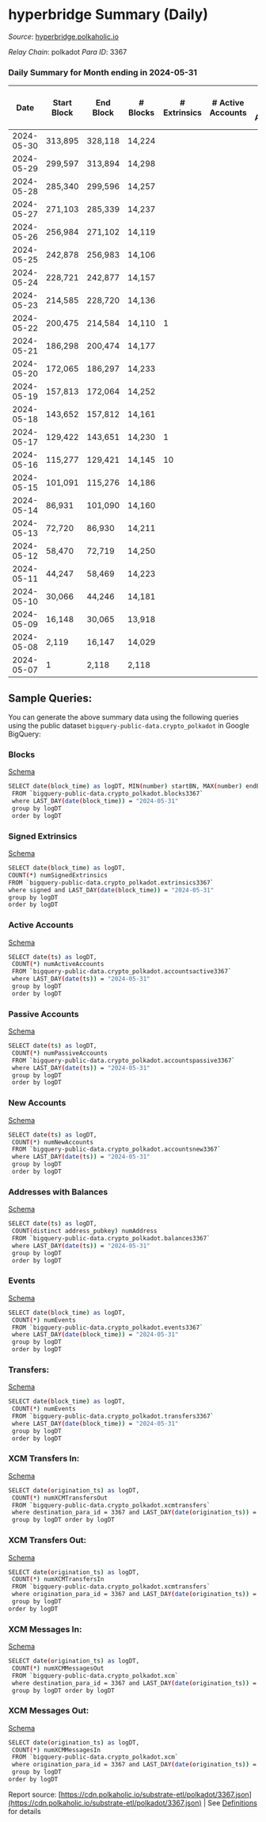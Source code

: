 # hyperbridge Summary (Daily)

_Source_: [hyperbridge.polkaholic.io](https://hyperbridge.polkaholic.io)

*Relay Chain*: polkadot
*Para ID*: 3367



### Daily Summary for Month ending in 2024-05-31


| Date    | Start Block | End Block | # Blocks | # Extrinsics | # Active Accounts | # Passive Accounts | # New Accounts | # Addresses | # Events  | # Transfers ($USD) | # XCM Transfers In ($USD) | # XCM Transfers Out ($USD) | # XCM In | # XCM Out | Issues |
|---------|-------------|-----------|----------|--------------|-------------------|--------------------|----------------|-------------|-----------|--------------------|---------------------------|----------------------------|----------|-----------|--------|
| 2024-05-30 | 313,895 | 328,118 | 14,224 |  |  |  |  | 3 | 28,456 |   |   |   |  |  |  |
| 2024-05-29 | 299,597 | 313,894 | 14,298 |  |  |  |  | 3 | 28,604 |   |   |   |  |  |  |
| 2024-05-28 | 285,340 | 299,596 | 14,257 |  |  |  |  | 3 | 28,522 |   |   |   |  |  |  |
| 2024-05-27 | 271,103 | 285,339 | 14,237 |  |  |  |  | 3 | 28,482 |   |   |   |  |  |  |
| 2024-05-26 | 256,984 | 271,102 | 14,119 |  |  |  |  | 3 | 28,246 |   |   |   |  |  |  |
| 2024-05-25 | 242,878 | 256,983 | 14,106 |  |  |  |  | 3 | 28,220 |   |   |   |  |  |  |
| 2024-05-24 | 228,721 | 242,877 | 14,157 |  |  |  |  | 3 | 28,321 |   |   |   |  |  |  |
| 2024-05-23 | 214,585 | 228,720 | 14,136 |  |  |  |  | 3 | 28,280 |   |   |   |  |  |  |
| 2024-05-22 | 200,475 | 214,584 | 14,110 | 1 |  |  |  | 3 | 28,234 | 1  |   |   |  |  |  |
| 2024-05-21 | 186,298 | 200,474 | 14,177 |  |  |  |  | 2 | 28,362 |   |   |   |  |  |  |
| 2024-05-20 | 172,065 | 186,297 | 14,233 |  |  |  |  | 2 | 28,474 |   |   |   |  |  |  |
| 2024-05-19 | 157,813 | 172,064 | 14,252 |  |  |  |  | 2 | 28,512 |   |   |   |  |  |  |
| 2024-05-18 | 143,652 | 157,812 | 14,161 |  |  |  |  | 2 | 28,330 |   |   |   |  |  |  |
| 2024-05-17 | 129,422 | 143,651 | 14,230 | 1 |  |  |  | 2 | 28,472 |   |   |   |  |  |  |
| 2024-05-16 | 115,277 | 129,421 | 14,145 | 10 |  |  |  | 2 | 28,347 | 5  |   |   |  |  |  |
| 2024-05-15 | 101,091 | 115,276 | 14,186 |  |  |  |  | 1 | 28,380 |   |   |   |  |  |  |
| 2024-05-14 | 86,931 | 101,090 | 14,160 |  |  |  |  | 1 | 28,328 |   |   |   |  |  |  |
| 2024-05-13 | 72,720 | 86,930 | 14,211 |  |  |  |  | 1 | 28,430 |   |   |   |  |  |  |
| 2024-05-12 | 58,470 | 72,719 | 14,250 |  |  |  |  | 1 | 28,508 |   |   |   |  |  |  |
| 2024-05-11 | 44,247 | 58,469 | 14,223 |  |  |  |  | 1 | 28,454 |   |   |   |  |  |  |
| 2024-05-10 | 30,066 | 44,246 | 14,181 |  |  |  |  | 1 | 28,370 |   |   |   |  |  |  |
| 2024-05-09 | 16,148 | 30,065 | 13,918 |  |  |  |  | 1 | 27,844 |   |   |   |  |  |  |
| 2024-05-08 | 2,119 | 16,147 | 14,029 |  |  |  |  | 1 | 28,065 |   |   |   |  |  |  |
| 2024-05-07 | 1 | 2,118 | 2,118 |  |  |  |  | 1 | 4,237 |   |   |   |  |  |  |

## Sample Queries:
You can generate the above summary data using the following queries using the public dataset `bigquery-public-data.crypto_polkadot` in Google BigQuery:


### Blocks 

[Schema](https://github.com/colorfulnotion/substrate-etl/blob/main/schema/blocks.json)

```bash
SELECT date(block_time) as logDT, MIN(number) startBN, MAX(number) endBN, COUNT(*) numBlocks 
 FROM `bigquery-public-data.crypto_polkadot.blocks3367`  
 where LAST_DAY(date(block_time)) = "2024-05-31" 
 group by logDT 
 order by logDT
```

### Signed Extrinsics 

[Schema](https://github.com/colorfulnotion/substrate-etl/blob/main/schema/extrinsics.json)

```bash
SELECT date(block_time) as logDT, 
COUNT(*) numSignedExtrinsics 
FROM `bigquery-public-data.crypto_polkadot.extrinsics3367`  
where signed and LAST_DAY(date(block_time)) = "2024-05-31" 
group by logDT 
order by logDT
```

### Active Accounts 

[Schema](https://github.com/colorfulnotion/substrate-etl/blob/main/schema/accountsactive.json)

```bash
SELECT date(ts) as logDT, 
 COUNT(*) numActiveAccounts 
 FROM `bigquery-public-data.crypto_polkadot.accountsactive3367` 
 where LAST_DAY(date(ts)) = "2024-05-31" 
 group by logDT 
 order by logDT
```

### Passive Accounts 

[Schema](https://github.com/colorfulnotion/substrate-etl/blob/main/schema/accountspassive.json)

```bash
SELECT date(ts) as logDT, 
 COUNT(*) numPassiveAccounts 
 FROM `bigquery-public-data.crypto_polkadot.accountspassive3367` 
 where LAST_DAY(date(ts)) = "2024-05-31" 
 group by logDT 
 order by logDT
```

### New Accounts 

[Schema](https://github.com/colorfulnotion/substrate-etl/blob/main/schema/accountsnew.json)

```bash
SELECT date(ts) as logDT, 
 COUNT(*) numNewAccounts 
 FROM `bigquery-public-data.crypto_polkadot.accountsnew3367` 
 where LAST_DAY(date(ts)) = "2024-05-31" 
 group by logDT
 order by logDT
```

### Addresses with Balances 

[Schema](https://github.com/colorfulnotion/substrate-etl/blob/main/schema/balances.json)

```bash
SELECT date(ts) as logDT,
 COUNT(distinct address_pubkey) numAddress 
 FROM `bigquery-public-data.crypto_polkadot.balances3367` 
 where LAST_DAY(date(ts)) = "2024-05-31" 
 group by logDT 
 order by logDT
```

### Events 

[Schema](https://github.com/colorfulnotion/substrate-etl/blob/main/schema/events.json)

```bash
SELECT date(block_time) as logDT, 
 COUNT(*) numEvents 
 FROM `bigquery-public-data.crypto_polkadot.events3367` 
 where LAST_DAY(date(block_time)) = "2024-05-31" 
 group by logDT 
 order by logDT
```

### Transfers:

[Schema](https://github.com/colorfulnotion/substrate-etl/blob/main/schema/transfers.json)

```bash
SELECT date(block_time) as logDT, 
 COUNT(*) numEvents 
 FROM `bigquery-public-data.crypto_polkadot.transfers3367` 
 where LAST_DAY(date(block_time)) = "2024-05-31" 
 group by logDT 
 order by logDT
```

### XCM Transfers In: 

[Schema](https://github.com/colorfulnotion/substrate-etl/blob/main/schema/xcmtransfers.json)

```bash
SELECT date(origination_ts) as logDT, 
 COUNT(*) numXCMTransfersOut 
 FROM `bigquery-public-data.crypto_polkadot.xcmtransfers` 
 where destination_para_id = 3367 and LAST_DAY(date(origination_ts)) = "2024-05-31" 
 group by logDT order by logDT
```

### XCM Transfers Out: 

[Schema](https://github.com/colorfulnotion/substrate-etl/blob/main/schema/xcmtransfers.json)

```bash
SELECT date(origination_ts) as logDT, 
 COUNT(*) numXCMTransfersIn 
 FROM `bigquery-public-data.crypto_polkadot.xcmtransfers` 
 where origination_para_id = 3367 and LAST_DAY(date(origination_ts)) = "2024-05-31" 
 group by logDT 
order by logDT
```

### XCM Messages In: 

[Schema](https://github.com/colorfulnotion/substrate-etl/blob/main/schema/xcm.json)

```bash
SELECT date(origination_ts) as logDT, 
 COUNT(*) numXCMMessagesOut 
 FROM `bigquery-public-data.crypto_polkadot.xcm` 
 where destination_para_id = 3367 and LAST_DAY(date(origination_ts)) = "2024-05-31" 
 group by logDT order by logDT
```

### XCM Messages Out: 

[Schema](https://github.com/colorfulnotion/substrate-etl/blob/main/schema/xcm.json)

```bash
SELECT date(origination_ts) as logDT, 
 COUNT(*) numXCMMessagesIn 
 FROM `bigquery-public-data.crypto_polkadot.xcm` 
 where origination_para_id = 3367 and LAST_DAY(date(origination_ts)) = "2024-05-31" 
 group by logDT 
order by logDT
```


Report source: [https://cdn.polkaholic.io/substrate-etl/polkadot/3367.json](https://cdn.polkaholic.io/substrate-etl/polkadot/3367.json) | See [Definitions](/DEFINITIONS.md) for details
